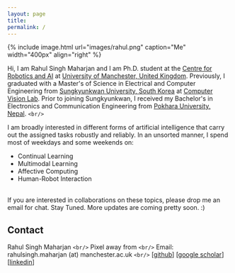 ```yaml
---
layout: page
title: 
permalink: /
---
```

{% include image.html url="images/rahul.png" caption="Me" width="400px" align="right" %}

Hi, I am Rahul Singh Maharjan and I am Ph.D. student at the [Centre for Robotics and AI][Centre for Robotics and AI] at [University of Manchester, United Kingdom][University of Manchester, United Kingdom]. Previously, I graduated with a Master's of Science in Electrical and Computer Engineering from [Sungkyunkwan University, South Korea][Sungkyunkwan University, South Korea] at [Computer Vision Lab][Computer Vision Lab].  Prior to joining Sungkyunkwan, I received my Bachelor's in Electronics and Communication Engineering from [Pokhara University, Nepal][Pokhara University, Nepal].
`<br/>`

I am broadly interested in different forms of artificial intelligence that carry out the assigned tasks robustly and reliably. In an unsorted manner, I spend most of weekdays and some weekends on:

* Continual Learning
* Multimodal Learning
* Affective Computing
* Human-Robot Interaction

<br/>
If you are interested in collaborations on these topics, please drop me an email for chat.
<!-- Apart from above, I frequently autodidactic myself on different topics such as **Stoic**,  **social choice theory** and more. -->
Stay Tuned. More updates are coming pretty soon. :)

## Contact

Rahul Singh Maharjan `<br/>`
Pixel away from `<br/>`
Email: rahulsingh.maharjan (at) manchester.ac.uk `<br/>`
[[github][github]] [[google scholar][google scholar]] [[linkedin][linkedin]]

[Sungkyunkwan University, South Korea]: https://www.skku.edu/eng/
[Pokhara University, Nepal]: https://pu.edu.np/
[Computer Vision Lab]: http://vision.skku.ac.kr/
[University of Manchester, United Kingdom]: https://www.manchester.ac.uk/
[github]: https://github.com/rahullabs
[linkedin]: https://www.linkedin.com/in/rahullabs/
[google scholar]: https://scholar.google.com/citations?user=oKwgFZMAAAAJ&hl=en
[Centre for Robotics and AI]: https://www.robotics.manchester.ac.uk/

